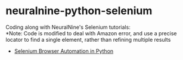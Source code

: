 # neuralnine-python-selenium

Coding along with NeuralNine's Selenium tutorials:\
*Note: Code is modified to deal with Amazon error, and use a precise locator to find a single element, rather than refining multiple results

- [Selenium Browser Automation in Python](https://www.youtube.com/watch?v=SPM1tm2ZdK4)